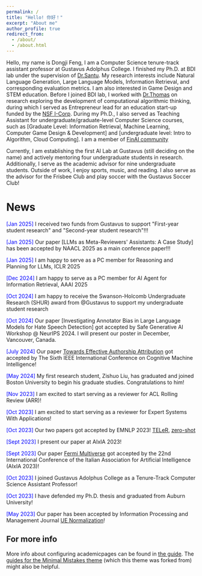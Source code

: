 ```yaml
---
permalink: /
title: "Hello! 你好！"
excerpt: "About me"
author_profile: true
redirect_from: 
  - /about/
  - /about.html
---
```


Hello, my name is Dongji Feng, I am a Computer Science tenure-track assistant professor at Gustavus Adolphus College. I finished my Ph.D. at BDI lab under the supervision of [Dr.Santu](https://karmake2.github.io/). My research interests include Natural Language Generation, Large Language Models, Information Retrieval, and corresponding evaluation metrics. I am also interested in Game Design and STEM education. 
Before I joined BDI lab, I worked with [Dr.Thomas](https://eng.auburn.edu/directory/jnt0020) on research exploring the development of computational algorithmic thinking, during which I served as Entrepreneur lead for an education start-up funded by the [NSF I-Corp](https://new.nsf.gov/funding/initiatives/i-corps).
During my Ph.D., I also served as Teaching Assistant for undergraduate/graduate-level Computer Science courses, such as [Graduate Level: Information Retrieval, Machine Learning, Computer Game Design & Development] and [undergraduate level: Intro to Algorithm, Cloud Computing]. I am a member of [FinAI community](https://www.thefin.ai/)

Currently, I am establishing the first AI Lab at Gustavus (still deciding on the name) and actively mentoring four undergraduate students in research. Additionally, I serve as the academic advisor for nine undergraduate students. Outside of work, I enjoy sports, music, and reading. I also serve as the advisor for the Frisbee Club and play soccer with the Gustavus Soccer Club!


News
======

<span style="color:blue;">[Jan 2025] </span> I received two funds from Gustavus to support "First-year student research" and "Second-year student research"!!! 

<span style="color:blue;">[Jan 2025] </span> Our paper [LLMs as Meta-Reviewers' Assistants: A Case Study] has been accepted by NAACL 2025 as a main conference paper!!!

<span style="color:blue;">[Jan 2025] </span> I am happy to serve as a PC member for  Reasoning and Planning for LLMs, ICLR 2025

<span style="color:blue;">[Dec 2024] </span> I am happy to serve as a PC member for  AI Agent for Information Retrieval, AAAI 2025

<span style="color:blue;">[Oct 2024] </span>I am happy to receive the Swanson-Holcomb Undergraduate Research (SHUR) award from @Gustavus to support my undergraduate student research

<span style="color:blue;">[Oct 2024] </span> Our paper [Investigating Annotator Bias in Large Language Models for Hate Speech Detection] got accepted by Safe Generative AI Workshop @ NeurIPS 2024. I will present our poster in December, Vancouver, Canada.

<span style="color:blue;">[July 2024] </span> Our paper [Towards Effective Authorship Attribution](https://ieeexplore.ieee.org/abstract/document/10835464) got accepted by The Sixth IEEE International Conference on Cognitive Machine Intelligence!

<span style="color:blue;">[May 2024] </span>  My first research student, Zishuo Liu, has graduated and joined Boston University to begin his graduate studies. Congratulations to him!

 <span style="color:blue;">[Nov 2023] </span> I am excited to start serving as a reviewer for  ACL Rolling Review (ARR)!

 <span style="color:blue;">[Oct 2023] </span> I am excited to start serving as a reviewer for Expert Systems With Applications!

 <span style="color:blue;">[Oct 2023] </span> Our two papers got accepted by EMNLP 2023! [TELeR](https://arxiv.org/abs/2305.11430), [zero-shot](https://arxiv.org/abs/2304.07382)

 <span style="color:blue;">[Sept 2023] </span> I present our paper at AIxIA 2023!

 <span style="color:blue;">[Sept 2023] </span> Our paper [Fermi Multiverse](chrome-extension://efaidnbmnnnibpcajpcglclefindmkaj/https://ceur-ws.org/Vol-3551/paper9.pdf) got accepted by the 22nd International Conference of the Italian Association for Artificial Intelligence (AIxIA 2023)!

 <span style="color:blue;">[Oct 2023] </span> I joined Gustavus Adolphus College as a Tenure-Track Computer Science Assistant Professor!

 <span style="color:blue;">[Oct 2023] </span> I have defended my Ph.D. thesis and graduated from Auburn University!

 <span style="color:blue;">[May 2023] </span> Our paper has been accepted by Information Processing and Management Journal [UE Normalization](https://www.sciencedirect.com/science/article/abs/pii/S0306457323001413)! 


For more info
------
More info about configuring academicpages can be found in [the guide](https://academicpages.github.io/markdown/). The [guides for the Minimal Mistakes theme](https://mmistakes.github.io/minimal-mistakes/docs/configuration/) (which this theme was forked from) might also be helpful.
